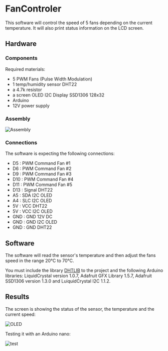 # FanControler

This software will control the speed of 5 fans depending on the current temperature. It will also print status information on the LCD screen.

## Hardware

### Components

Required materials: 

- 5 PWM Fans (Pulse Width Modulation)
- 1 temp/humidity sensor DHT22
- a 4.7k resistor
- a screen OLED I2C Display SSD1306 128x32
- Arduino
- 12V power supply

### Assembly

![Assembly](images/FanControler.png)

### Connections

The software is expecting the following connections:

- D5 : PWM Command Fan #1
- D6 : PWM Command Fan #2
- D9 : PWM Command Fan #3
- D10 : PWM Command Fan #4
- D11 : PWM Command Fan #5
- D13 : Signal DHT22
- A5 : SDA I2C OLED
- A4 : SLC I2C OLED
- 5V : VCC DHT22
- 5V : VCC I2C OLED
- GND : GND 12V DC
- GND : GND I2C OLED
- GND : GND DHT22

## Software

The software will read the sensor's temperature and then adjust the fans speed in the range 20°C to 70°C.

You must include the library [DHTLIB](https://github.com/be-ys/Arduino/tree/master/libraries/DHTlib) to the project and the following Arduino libraries: LiquidCrystal version 1.0.7, Adafruit GFX Library 1.5.7, Adafruit SSD1306 version 1.3.0 and LuiquidCrystal I2C 1.1.2.

## Results

The screen is showing the status of the sensor, the temperature and the current speed:

![OLED](images/oled.jpg)

Testing it with an Arduino nano:

![test](images/test.jpg)
